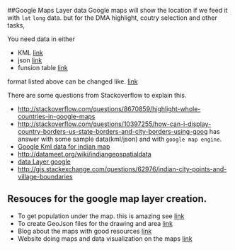 ##Google Maps Layer data
Google maps will show the location if we feed it with `lat` `long` data.
but  for the DMA highlight, coutry selection and other tasks, 

You need data in either 
- KML [link](https://developers.google.com/maps/documentation/javascript/examples/layer-kml)
- json [link](https://developers.google.com/maps/documentation/javascript/examples/layer-data-dragndrop)
- funsion table [link](https://developers.google.com/maps/documentation/javascript/examples/layer-fusiontables-simple) 

format listed above can be changed like.
[link](http://stackoverflow.com/questions/8172184/get-google-map-kml-data-in-json-format)

There are some questions from Stackoverflow to explain this.

- http://stackoverflow.com/questions/8670859/highlight-whole-countries-in-google-maps
- http://stackoverflow.com/questions/10397255/how-can-i-display-country-borders-us-state-borders-and-city-borders-using-goog has answer with some sample data(kml/json) and with `google map engine`.
- [Google Kml data for indian map](https://www.google.co.in/webhp?sourceid=chrome-instant&ion=1&espv=2&ie=UTF-8#q=kml%20data%20for%20india)
- http://datameet.org/wiki/indiangeospatialdata
- [data Layer google](https://developers.google.com/maps/documentation/javascript/datalayer)
- http://gis.stackexchange.com/questions/62976/indian-city-points-and-village-boundaries

## Resouces for the google map layer creation.
- To get population under the map. this is amazing see [link](https://populationexplorer.com/)
- To create GeoJson files for the drawing and area [link](http://geojson.io/)
- Blog about the maps with good resources [link](http://googlemapsmania.blogspot.in/)
- Website doing maps and data visualization on the maps [link](https://www.mapbox.com/)

